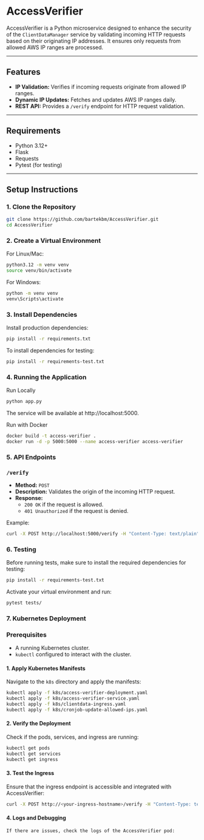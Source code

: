 # AccessVerifier

AccessVerifier is a Python microservice designed to enhance the security of the `ClientDataManager` service by validating incoming HTTP requests based on their originating IP addresses. It ensures only requests from allowed AWS IP ranges are processed.

---

## Features
- **IP Validation:** Verifies if incoming requests originate from allowed IP ranges.
- **Dynamic IP Updates:** Fetches and updates AWS IP ranges daily.
- **REST API:** Provides a `/verify` endpoint for HTTP request validation.
---

## Requirements
- Python 3.12+
- Flask
- Requests
- Pytest (for testing)
---

## Setup Instructions

### 1. Clone the Repository
```bash
git clone https://github.com/bartekbm/AccessVerifier.git
cd AccessVerifier
```

### 2. Create a Virtual Environment
For Linux/Mac:
```bash
python3.12 -m venv venv
source venv/bin/activate
```

For Windows:

```bash
python -m venv venv
venv\Scripts\activate
```

### 3. Install Dependencies
Install production dependencies:
```bash
pip install -r requirements.txt
```

To install dependencies for testing:
```bash
pip install -r requirements-test.txt
```

### 4. Running the Application
Run Locally
```bash
python app.py
```
The service will be available at http://localhost:5000.

Run with Docker
```bash
docker build -t access-verifier .
docker run -d -p 5000:5000 --name access-verifier access-verifier
```

### 5. API Endpoints

### `/verify`
- **Method:** `POST`
- **Description:** Validates the origin of the incoming HTTP request.
- **Response:**
  - `200 OK` if the request is allowed.
  - `401 Unauthorized` if the request is denied.

Example:
```bash
curl -X POST http://localhost:5000/verify -H "Content-Type: text/plain"
```

### 6. Testing
Before running tests, make sure to install the required dependencies for testing:
```bash
pip install -r requirements-test.txt
```

Activate your virtual environment and run:
```bash
pytest tests/
```
### 7. Kubernetes Deployment
### Prerequisites
- A running Kubernetes cluster.
- `kubectl` configured to interact with the cluster.

#### 1. Apply Kubernetes Manifests
Navigate to the `k8s` directory and apply the manifests:
```bash
kubectl apply -f k8s/access-verifier-deployment.yaml
kubectl apply -f k8s/access-verifier-service.yaml
kubectl apply -f k8s/clientdata-ingress.yaml
kubectl apply -f k8s/cronjob-update-allowed-ips.yaml
```
#### 2. Verify the Deployment
Check if the pods, services, and ingress are running:
```bash
kubectl get pods
kubectl get services
kubectl get ingress
```

#### 3. Test the Ingress
Ensure that the ingress endpoint is accessible and integrated with AccessVerifier:
```bash
curl -X POST http://<your-ingress-hostname>/verify -H "Content-Type: text/plain"
```
#### 4. Logs and Debugging
```bash
If there are issues, check the logs of the AccessVerifier pod:
```

